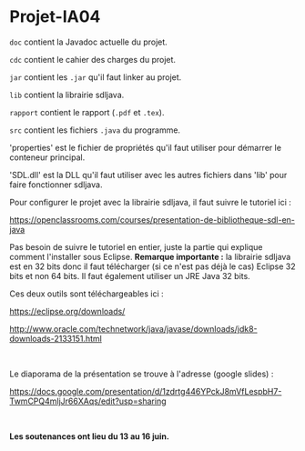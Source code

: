# Projet-IA04
`doc` contient la Javadoc actuelle du projet.

`cdc` contient le cahier des charges du projet.

`jar` contient les `.jar` qu'il faut linker au projet.

`lib` contient la librairie sdljava.

`rapport` contient le rapport (`.pdf` et `.tex`).

`src` contient les fichiers `.java` du programme.

'properties' est le fichier de propriétés qu'il faut utiliser pour démarrer le conteneur principal.

'SDL.dll' est la DLL qu'il faut utiliser avec les autres fichiers dans 'lib' pour faire fonctionner sdljava.

Pour configurer le projet avec la librairie sdljava, il faut suivre le tutoriel ici :

https://openclassrooms.com/courses/presentation-de-bibliotheque-sdl-en-java

Pas besoin de suivre le tutoriel en entier, juste la partie qui explique comment l'installer sous
Eclipse. <b>Remarque importante :</b> la librairie sdljava est en 32 bits donc il faut télécharger (si
ce n'est pas déjà le cas) Eclipse 32 bits et non 64 bits. Il faut également utiliser un JRE Java 32 bits.

Ces deux outils sont téléchargeables ici :

https://eclipse.org/downloads/

http://www.oracle.com/technetwork/java/javase/downloads/jdk8-downloads-2133151.html

<br>

Le diaporama de la présentation se trouve à l'adresse (google slides) : 

https://docs.google.com/presentation/d/1zdrtg446YPckJ8mVfLespbH7-TwmCPQ4mljJr66XAqs/edit?usp=sharing

<br>

<b>Les soutenances ont lieu du 13 au 16 juin.</b>